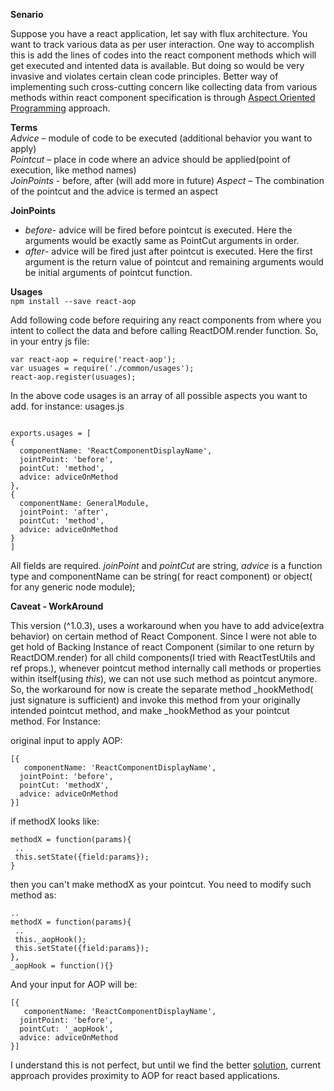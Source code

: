 **Senario**

Suppose you have a react application, let say with flux architecture. You want to track various data as per user interaction. One way to accomplish this is add the lines of codes into the react component methods which will get executed and intented data is available. But doing so would be very invasive and violates certain clean code principles. Better way of implementing such cross-cutting concern like collecting data from various methods within react component specification is through [Aspect Oriented Programming](https://en.wikipedia.org/wiki/Aspect-oriented_programming) approach.

**Terms**  
  *Advice* –  module of code to be executed (additional behavior you want to apply)  
  *Pointcut* – place in code where an advice should be applied(point of execution, like method names)  
  *JoinPoints* - before, after (will add more in future)
  *Aspect* – The combination of the pointcut and the advice is termed an aspect

**JoinPoints**  
* _before_- advice will be fired before pointcut is executed. Here the arguments would be exactly same as PointCut arguments in order.
* _after_- advice will be fired just after pointcut is executed. Here the first argument is the return value of pointcut and remaining arguments would be initial arguments of pointcut function.

**Usages**  
```npm install --save react-aop```

Add following code before requiring any react components from where you intent to collect the data and before calling ReactDOM.render function. So, in your entry js file:  
```
var react-aop = require('react-aop');
var usuages = require('./common/usages');
react-aop.register(usuages);
```

In the above code usages is an array of all possible aspects you want to add. for instance: usages.js

```

exports.usages = [
{
  componentName: 'ReactComponentDisplayName',
  jointPoint: 'before',  
  pointCut: 'method',
  advice: adviceOnMethod
},
{
  componentName: GeneralModule,
  jointPoint: 'after',
  pointCut: 'method',
  advice: adviceOnMethod
}
]
```
All fields are required. _joinPoint_ and _pointCut_ are string, _advice_ is a function type and componentName can be string( for react component) or object( for any generic node module);

**Caveat - WorkAround**

This version (^1.0.3), uses a workaround when you have to add advice(extra behavior) on certain method of React Component. Since I were not able to get hold of Backing Instance of react Component (similar to one return by ReactDOM.render) for all child components(I tried with ReactTestUtils and ref props.), whenever pointcut method internally call methods or properties within itself(using _this_), we can not use such method as pointcut anymore. So, the workaround for now is create the separate method _hookMethod( just signature is sufficient) and invoke this method from your originally intended pointcut method, and make _hookMethod as your pointcut method. For Instance:

original input to apply AOP:  
```
[{
   componentName: 'ReactComponentDisplayName',
  jointPoint: 'before',  
  pointCut: 'methodX',
  advice: adviceOnMethod
}]
```  
if methodX looks like:  
```
methodX = function(params){
 ..
 this.setState({field:params});
}
```  
then you can't make methodX as your pointcut. You need to modify such method as:  
```
..
methodX = function(params){
 ..
 this._aopHook();
 this.setState({field:params});
},
_aopHook = function(){}
```
And your input for AOP will be:  
```
[{
   componentName: 'ReactComponentDisplayName',
  jointPoint: 'before',  
  pointCut: '_aopHook',
  advice: adviceOnMethod
}]
```  
I understand this is not perfect, but until we find the better [solution](https://github.com/bhochhi/react-aop/issues/1), current approach provides proximity to AOP for react based applications. 
